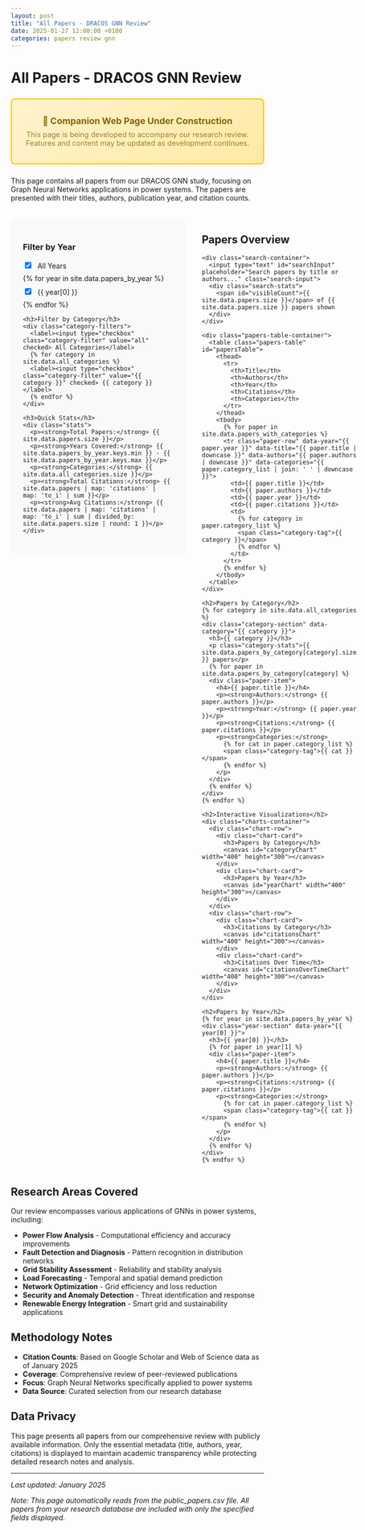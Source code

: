 ```yaml
---
layout: post
title: "All Papers - DRACOS GNN Review"
date: 2025-01-27 12:00:00 +0100
categories: papers review gnn
---
```


# All Papers - DRACOS GNN Review

<div class="construction-banner">
  <p><strong>🚧 Companion Web Page Under Construction</strong></p>
  <p>This page is being developed to accompany our research review. Features and content may be updated as development continues.</p>
</div>

This page contains all papers from our DRACOS GNN study, focusing on Graph Neural Networks applications in power systems. The papers are presented with their titles, authors, publication year, and citation counts.

<div class="papers-container">
  <div class="sidebar">
    <h3>Filter by Year</h3>
    <div class="year-filters">
      <label><input type="checkbox" class="year-filter" value="all" checked> All Years</label>
      {% for year in site.data.papers_by_year %}
      <label><input type="checkbox" class="year-filter" value="{{ year[0] }}" checked> {{ year[0] }}</label>
      {% endfor %}
    </div>
    
    <h3>Filter by Category</h3>
    <div class="category-filters">
      <label><input type="checkbox" class="category-filter" value="all" checked> All Categories</label>
      {% for category in site.data.all_categories %}
      <label><input type="checkbox" class="category-filter" value="{{ category }}" checked> {{ category }}</label>
      {% endfor %}
    </div>
    
    <h3>Quick Stats</h3>
    <div class="stats">
      <p><strong>Total Papers:</strong> {{ site.data.papers.size }}</p>
      <p><strong>Years Covered:</strong> {{ site.data.papers_by_year.keys.min }} - {{ site.data.papers_by_year.keys.max }}</p>
      <p><strong>Categories:</strong> {{ site.data.all_categories.size }}</p>
      <p><strong>Total Citations:</strong> {{ site.data.papers | map: 'citations' | map: 'to_i' | sum }}</p>
      <p><strong>Avg Citations:</strong> {{ site.data.papers | map: 'citations' | map: 'to_i' | sum | divided_by: site.data.papers.size | round: 1 }}</p>
    </div>
  </div>

  <div class="main-content">
    <h2>Papers Overview</h2>
    
    <div class="search-container">
      <input type="text" id="searchInput" placeholder="Search papers by title or authors..." class="search-input">
      <div class="search-stats">
        <span id="visibleCount">{{ site.data.papers.size }}</span> of {{ site.data.papers.size }} papers shown
      </div>
    </div>
    
    <div class="papers-table-container">
      <table class="papers-table" id="papersTable">
        <thead>
          <tr>
            <th>Title</th>
            <th>Authors</th>
            <th>Year</th>
            <th>Citations</th>
            <th>Categories</th>
          </tr>
        </thead>
        <tbody>
          {% for paper in site.data.papers_with_categories %}
          <tr class="paper-row" data-year="{{ paper.year }}" data-title="{{ paper.title | downcase }}" data-authors="{{ paper.authors | downcase }}" data-categories="{{ paper.category_list | join: ' ' | downcase }}">
            <td>{{ paper.title }}</td>
            <td>{{ paper.authors }}</td>
            <td>{{ paper.year }}</td>
            <td>{{ paper.citations }}</td>
            <td>
              {% for category in paper.category_list %}
              <span class="category-tag">{{ category }}</span>
              {% endfor %}
            </td>
          </tr>
          {% endfor %}
        </tbody>
      </table>
    </div>

    <h2>Papers by Category</h2>
    {% for category in site.data.all_categories %}
    <div class="category-section" data-category="{{ category }}">
      <h3>{{ category }}</h3>
      <p class="category-stats">{{ site.data.papers_by_category[category].size }} papers</p>
      {% for paper in site.data.papers_by_category[category] %}
      <div class="paper-item">
        <h4>{{ paper.title }}</h4>
        <p><strong>Authors:</strong> {{ paper.authors }}</p>
        <p><strong>Year:</strong> {{ paper.year }}</p>
        <p><strong>Citations:</strong> {{ paper.citations }}</p>
        <p><strong>Categories:</strong> 
          {% for cat in paper.category_list %}
          <span class="category-tag">{{ cat }}</span>
          {% endfor %}
        </p>
      </div>
      {% endfor %}
    </div>
    {% endfor %}

    <h2>Interactive Visualizations</h2>
    <div class="charts-container">
      <div class="chart-row">
        <div class="chart-card">
          <h3>Papers by Category</h3>
          <canvas id="categoryChart" width="400" height="300"></canvas>
        </div>
        <div class="chart-card">
          <h3>Papers by Year</h3>
          <canvas id="yearChart" width="400" height="300"></canvas>
        </div>
      </div>
      <div class="chart-row">
        <div class="chart-card">
          <h3>Citations by Category</h3>
          <canvas id="citationsChart" width="400" height="300"></canvas>
        </div>
        <div class="chart-card">
          <h3>Citations Over Time</h3>
          <canvas id="citationsOverTimeChart" width="400" height="300"></canvas>
        </div>
      </div>
    </div>

    <h2>Papers by Year</h2>
    {% for year in site.data.papers_by_year %}
    <div class="year-section" data-year="{{ year[0] }}">
      <h3>{{ year[0] }}</h3>
      {% for paper in year[1] %}
      <div class="paper-item">
        <h4>{{ paper.title }}</h4>
        <p><strong>Authors:</strong> {{ paper.authors }}</p>
        <p><strong>Citations:</strong> {{ paper.citations }}</p>
        <p><strong>Categories:</strong> 
          {% for cat in paper.category_list %}
          <span class="category-tag">{{ cat }}</span>
          {% endfor %}
        </p>
      </div>
      {% endfor %}
    </div>
    {% endfor %}
  </div>
</div>

<style>
.papers-container {
  display: flex;
  gap: 2rem;
  margin-top: 2rem;
}

.construction-banner {
  background: linear-gradient(135deg, #fff3cd 0%, #ffeaa7 100%);
  border: 2px solid #ffc107;
  border-radius: 8px;
  padding: 1.5rem;
  margin: 1.5rem 0;
  text-align: center;
  box-shadow: 0 2px 8px rgba(255, 193, 7, 0.2);
}

.construction-banner p {
  margin: 0.5rem 0;
  color: #856404;
}

.construction-banner p:first-child {
  font-size: 1.1rem;
  font-weight: 600;
}

.construction-banner p:last-child {
  font-size: 0.9rem;
  opacity: 0.8;
}

.sidebar {
  flex: 0 0 300px;
  background: #f8f9fa;
  padding: 1.5rem;
  border-radius: 8px;
  height: fit-content;
  position: sticky;
  top: 2rem;
}

.main-content {
  flex: 1;
}

.year-filters label {
  display: block;
  margin: 0.5rem 0;
  cursor: pointer;
}

.year-filters input[type="checkbox"] {
  margin-right: 0.5rem;
}

.category-filters {
  max-height: 200px;
  overflow-y: auto;
  border: 1px solid #dee2e6;
  border-radius: 4px;
  padding: 0.5rem;
  background: white;
}

.category-filters label {
  display: block;
  margin: 0.5rem 0;
  cursor: pointer;
  font-size: 0.9rem;
}

.category-filters input[type="checkbox"] {
  margin-right: 0.5rem;
}

.category-filters::-webkit-scrollbar {
  width: 6px;
}

.category-filters::-webkit-scrollbar-track {
  background: #f1f1f1;
  border-radius: 3px;
}

.category-filters::-webkit-scrollbar-thumb {
  background: #c1c1c1;
  border-radius: 3px;
}

.category-filters::-webkit-scrollbar-thumb:hover {
  background: #a8a8a8;
}

.stats p {
  margin: 0.5rem 0;
  font-size: 0.9rem;
}

.search-container {
  margin-bottom: 1rem;
  display: flex;
  justify-content: space-between;
  align-items: center;
  flex-wrap: wrap;
  gap: 1rem;
}

.search-input {
  flex: 1;
  min-width: 300px;
  padding: 0.75rem;
  border: 1px solid #dee2e6;
  border-radius: 4px;
  font-size: 1rem;
}

.search-stats {
  font-size: 0.9rem;
  color: #6c757d;
  white-space: nowrap;
}

.papers-table-container {
  overflow-x: auto;
  margin-bottom: 2rem;
}

.papers-table {
  width: 100%;
  border-collapse: collapse;
  margin-bottom: 1rem;
}

.papers-table th,
.papers-table td {
  padding: 0.75rem;
  text-align: left;
  border-bottom: 1px solid #dee2e6;
}

.papers-table th {
  background-color: #f8f9fa;
  font-weight: 600;
}

.paper-row.hidden {
  display: none;
}

.category-tag {
  display: inline-block;
  background-color: #e9ecef;
  color: #495057;
  padding: 0.25rem 0.5rem;
  border-radius: 4px;
  font-size: 0.8rem;
  margin-right: 0.5rem;
  margin-bottom: 0.5rem;
}

.category-section {
  margin-bottom: 2rem;
  padding: 1rem;
  border: 1px solid #dee2e6;
  border-radius: 8px;
}

.category-section h3 {
  margin-top: 0;
  margin-bottom: 0.5rem;
  color: #2c3e50;
}

.category-stats {
  margin-bottom: 1rem;
  font-size: 0.9rem;
  color: #6c757d;
  font-style: italic;
}

.year-section {
  margin-bottom: 2rem;
  padding: 1rem;
  border: 1px solid #dee2e6;
  border-radius: 8px;
}

.charts-container {
  margin: 2rem 0;
}

.chart-row {
  display: flex;
  gap: 2rem;
  margin-bottom: 2rem;
}

.chart-card {
  flex: 1;
  background: white;
  border: 1px solid #dee2e6;
  border-radius: 8px;
  padding: 1.5rem;
  box-shadow: 0 2px 4px rgba(0,0,0,0.1);
}

.chart-card h3 {
  margin-top: 0;
  margin-bottom: 1rem;
  color: #2c3e50;
  text-align: center;
  font-size: 1.1rem;
}

.chart-card canvas {
  max-width: 100%;
  height: auto;
}

.paper-item {
  margin-bottom: 1rem;
  padding: 1rem;
  background: #f8f9fa;
  border-radius: 4px;
}

.paper-item h4 {
  margin: 0 0 0.5rem 0;
  color: #2c3e50;
}

.paper-item p {
  margin: 0.25rem 0;
  font-size: 0.9rem;
}

@media (max-width: 768px) {
  .papers-container {
    flex-direction: column;
  }
  
  .sidebar {
    position: static;
    flex: none;
  }

  .chart-row {
    flex-direction: column;
  }
  
  .chart-card {
    margin-bottom: 1rem;
  }
}
</style>

<script>
document.addEventListener('DOMContentLoaded', function() {
  const yearFilters = document.querySelectorAll('.year-filter');
  const categoryFilters = document.querySelectorAll('.category-filter');
  const paperRows = document.querySelectorAll('.paper-row');
  const categorySections = document.querySelectorAll('.category-section');
  const yearSections = document.querySelectorAll('.year-section');
  const searchInput = document.getElementById('searchInput');
  const visibleCountSpan = document.getElementById('visibleCount');
  
  function updateVisibility() {
    const selectedYears = Array.from(yearFilters)
      .filter(filter => filter.checked)
      .map(filter => filter.value);
    
    const selectedCategories = Array.from(categoryFilters)
      .filter(filter => filter.checked)
      .map(filter => filter.value);

    // Show/hide table rows
    paperRows.forEach(row => {
      const year = row.dataset.year;
      const title = row.dataset.title;
      const authors = row.dataset.authors;
      const categories = row.dataset.categories;

      const matchesYear = selectedYears.includes('all') || selectedYears.includes(year);
      const matchesCategory = selectedCategories.includes('all') || 
                             selectedCategories.some(cat => categories.includes(cat.toLowerCase()));
      const matchesSearch = searchInput.value === '' ||
                            title.includes(searchInput.value.toLowerCase()) ||
                            authors.includes(searchInput.value.toLowerCase());

      if (matchesYear && matchesCategory && matchesSearch) {
        row.classList.remove('hidden');
      } else {
        row.classList.add('hidden');
      }
    });
    
    // Show/hide category sections
    categorySections.forEach(section => {
      const category = section.dataset.category;
      const matchesCategory = selectedCategories.includes('all') || selectedCategories.includes(category);
      const matchesSearch = searchInput.value === '' ||
                            section.querySelector('h3').textContent.toLowerCase().includes(searchInput.value.toLowerCase());

      if (matchesCategory && matchesSearch) {
        section.style.display = 'block';
      } else {
        section.style.display = 'none';
      }
    });

    // Show/hide year sections
    yearSections.forEach(section => {
      const year = section.dataset.year;
      const matchesYear = selectedYears.includes('all') || selectedYears.includes(year);
      const matchesSearch = searchInput.value === '' ||
                            section.querySelector('h3').textContent.toLowerCase().includes(searchInput.value.toLowerCase());

      if (matchesYear && matchesSearch) {
        section.style.display = 'block';
      } else {
        section.style.display = 'none';
      }
    });

    visibleCountSpan.textContent = document.querySelectorAll('.paper-row:not(.hidden)').length;
  }
  
  // Add event listeners to checkboxes
  yearFilters.forEach(filter => {
    filter.addEventListener('change', updateVisibility);
  });

  categoryFilters.forEach(filter => {
    filter.addEventListener('change', updateVisibility);
  });

  // Add event listener for search input
  searchInput.addEventListener('input', updateVisibility);
  
  // Initialize visibility
  updateVisibility();
});
</script>

## Research Areas Covered

Our review encompasses various applications of GNNs in power systems, including:

- **Power Flow Analysis** - Computational efficiency and accuracy improvements
- **Fault Detection and Diagnosis** - Pattern recognition in distribution networks
- **Grid Stability Assessment** - Reliability and stability analysis
- **Load Forecasting** - Temporal and spatial demand prediction
- **Network Optimization** - Grid efficiency and loss reduction
- **Security and Anomaly Detection** - Threat identification and response
- **Renewable Energy Integration** - Smart grid and sustainability applications

## Methodology Notes

- **Citation Counts**: Based on Google Scholar and Web of Science data as of January 2025
- **Coverage**: Comprehensive review of peer-reviewed publications
- **Focus**: Graph Neural Networks specifically applied to power systems
- **Data Source**: Curated selection from our research database

## Data Privacy

This page presents all papers from our comprehensive review with publicly available information. Only the essential metadata (title, authors, year, citations) is displayed to maintain academic transparency while protecting detailed research notes and analysis.

---

*Last updated: January 2025*

*Note: This page automatically reads from the public_papers.csv file. All papers from your research database are included with only the specified fields displayed.*
